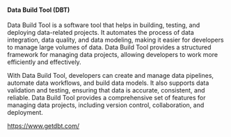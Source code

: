 #### Data Build Tool (DBT) 

Data Build Tool is a software tool that helps in building, testing, and deploying data-related projects. It automates the process of data integration, data quality, and data modeling, making it easier for developers to manage large volumes of data. Data Build Tool provides a structured framework for managing data projects, allowing developers to work more efficiently and effectively.

With Data Build Tool, developers can create and manage data pipelines, automate data workflows, and build data models. It also supports data validation and testing, ensuring that data is accurate, consistent, and reliable. Data Build Tool provides a comprehensive set of features for managing data projects, including version control, collaboration, and deployment.

https://www.getdbt.com/ 

